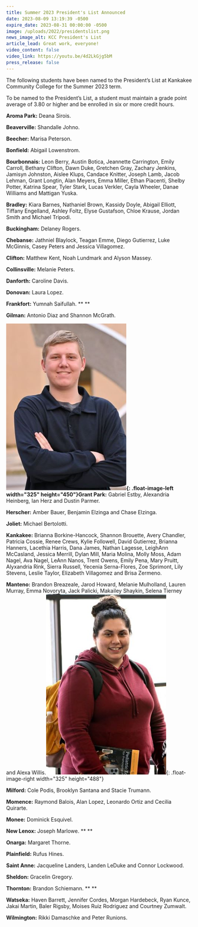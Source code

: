 ```yaml
---
title: Summer 2023 President's List Announced
date: 2023-08-09 13:19:39 -0500
expire_date: 2023-08-31 00:00:00 -0500
image: /uploads/2022/presidentslist.png
news_image_alt: KCC President's List
article_lead: Great work, everyone!
video_content: false
video_link: https://youtu.be/4d2LkGjg5bM
press_release: false
---
```

The following students have been named to the President’s List at Kankakee Community College for the Summer 2023 term.

To be named to the President’s List, a student must maintain a grade point average of 3.80 or higher and be enrolled in six or more credit hours.

**Aroma Park:** Deana Sirois.

**Beaverville:** Shandalle Johno.

**Beecher:** Marisa Peterson.

**Bonfield:** Abigail Lowenstrom.

**Bourbonnais:** Leon Berry, Austin Botica, Jeannette Carrington, Emily Carroll, Bethany Clifton, Dawn Duke, Gretchen Gray, Zachary Jenkins, Jamisyn Johnston, Aislee Klups, Candace Knitter, Joseph Lamb, Jacob Lehman, Grant Longtin, Alan Meyers, Emma Miller, Ethan Piacenti, Shelby Potter, Katrina Spear, Tyler Stark, Lucas Verkler, Cayla Wheeler, Danae Williams and Mattigan Yuska.

**Bradley:** Kiara Barnes, Nathaniel Brown, Kassidy Doyle, Abigail Elliott, Tiffany Engelland, Ashley Foltz, Elyse Gustafson, Chloe Krause, Jordan Smith and Michael Tripodi.

**Buckingham:** Delaney Rogers.

**Chebanse:** Jathniel Blaylock, Teagan Emme, Diego Gutierrez, Luke McGinnis, Casey Peters and Jessica Villagomez.

**Clifton:** Matthew Kent, Noah Lundmark and Alyson Massey.

**Collinsville:** Melanie Peters.

**Danforth:** Caroline Davis.

**Donovan:** Laura Lopez.

**Frankfort:** Yumnah Saifullah. ** **

**Gilman:** Antonio Diaz and Shannon McGrath.

**![Benjamin Elzinga of Herscher](/uploads/2023/benjaminelzingapreslist-325x450.jpg "Benjamin Elzinga of Herscher"){: .float-image-left width="325" height="450"}Grant Park:** Gabriel Estby, Alexandria Heinberg, Ian Herz and Dustin Parmer.

**Herscher:** Amber Bauer, Benjamin Elzinga and Chase Elzinga.

**Joliet:** Michael Bertolotti.

**Kankakee:** Brianna Borkine-Hancock, Shannon Brouette, Avery Chandler, Patricia Cossie, Renee Crews, Kylie Followell, David Gutierrez, Brianna Hanners, Lacethia Harris, Dana James, Nathan Lagesse, LeighAnn McCasland, Jessica Merrill, Dylan Mill, Maria Molina, Molly Moss, Adam Nagel, Ava Nagel, LeAnn Nanos, Trent Owens, Emily Pena, Mary Pruitt, Alyxandria Rink, Sierra Russell, Yecenia Serna-Flores, Zoe Sprimont, Lily Stevens, Leslie Taylor, Elizabeth Villagomez and Brisa Zermeno.

**Manteno:** Brandon Breazeale, Jarod Howard, Melanie Mulholland, Lauren Murray, Emma Novoryta, Jack Palicki, Makailey Shaykin, Selena Tierney and Alexa Willis.![Yecenia Serna-Flores of Kankakee](/uploads/2023/yeceniasernaflorespreslist-325x388.jpg "Yecenia Serna-Flores of Kankakee"){: .float-image-right width="325" height="488"}

**Milford:** Cole Podis, Brooklyn Santana and Stacie Trumann.

**Momence:** Raymond Balois, Alan Lopez, Leonardo Ortiz and Cecilia Quirarte.

**Monee:** Dominick Esquivel.

**New Lenox:** Joseph Marlowe. ** **

**Onarga:** Margaret Thorne.

**Plainfield:** Rufus Hines.

**Saint Anne:** Jacqueline Landers, Landen LeDuke and Connor Lockwood.

**Sheldon:** Gracelin Gregory.

**Thornton:** Brandon Schiemann. ** **

**Watseka:** Haven Barrett, Jennifer Cordes, Morgan Hardebeck, Ryan Kunce, Jakai Martin, Baler Rigsby, Moises Ruiz Rodriguez and Courtney Zumwalt.

**Wilmington:** Rikki Damaschke and Peter Runions.